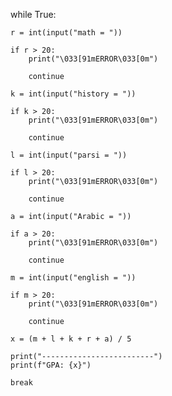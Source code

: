 while True:

    r = int(input("math = "))
    
    if r > 20:
        print("\033[91mERROR\033[0m")  
        
        continue
    
    k = int(input("history = "))
    
    if k > 20:
        print("\033[91mERROR\033[0m")
        
        continue
    
    l = int(input("parsi = "))
    
    if l > 20:
        print("\033[91mERROR\033[0m")
        
        continue
    
    a = int(input("Arabic = "))
    
    if a > 20:
        print("\033[91mERROR\033[0m")
        
        continue

    m = int(input("english = "))
    
    if m > 20:
        print("\033[91mERROR\033[0m")
        
        continue
  
    x = (m + l + k + r + a) / 5
    
    print("-------------------------")
    print(f"GPA: {x}")
    
    break
